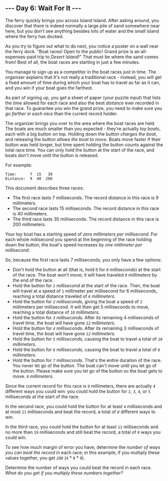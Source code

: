 ## --- Day 6: Wait For It ---

The ferry quickly brings you across Island Island. After asking around,
you discover that there is indeed normally a large pile of sand
somewhere near here, but you don't see anything besides lots of water
and the small island where the ferry has docked.

As you try to figure out what to do next, you notice a poster on a wall
near the ferry dock. "Boat races! Open to the public! Grand prize is an
all-expenses-paid trip to *Desert Island*!" That must be where the sand
comes from! Best of all, the boat races are starting in just a few
minutes.

You manage to sign up as a competitor in the boat races just in time.
The organizer explains that it's not really a traditional race -
instead, you will get a fixed amount of time during which your boat has
to travel as far as it can, and you win if your boat goes the farthest.

As part of signing up, you get a sheet of paper (your puzzle input) that
lists the *time* allowed for each race and also the best *distance* ever
recorded in that race. To guarantee you win the grand prize, you need to
make sure you *go farther in each race* than the current record holder.

The organizer brings you over to the area where the boat races are held.
The boats are much smaller than you expected - they're actually *toy
boats*, each with a big button on top. Holding down the button *charges
the boat*, and releasing the button *allows the boat to move*. Boats
move faster if their button was held longer, but time spent holding the
button counts against the total race time. You can only hold the button
at the start of the race, and boats don't move until the button is
released.

For example:

    Time:      7  15   30
    Distance:  9  40  200

This document describes three races:

- The first race lasts 7 milliseconds. The record distance in this race
  is 9 millimeters.
- The second race lasts 15 milliseconds. The record distance in this
  race is 40 millimeters.
- The third race lasts 30 milliseconds. The record distance in this race
  is 200 millimeters.

Your toy boat has a starting speed of *zero millimeters per
millisecond*. For each whole millisecond you spend at the beginning of
the race holding down the button, the boat's speed increases by *one
millimeter per millisecond*.

So, because the first race lasts 7 milliseconds, you only have a few
options:

- Don't hold the button at all (that is, hold it for *`0` milliseconds*)
  at the start of the race. The boat won't move; it will have traveled
  *`0` millimeters* by the end of the race.
- Hold the button for *`1` millisecond* at the start of the race. Then,
  the boat will travel at a speed of `1` millimeter per millisecond for
  6 milliseconds, reaching a total distance traveled of *`6`
  millimeters*.
- Hold the button for *`2` milliseconds*, giving the boat a speed of `2`
  millimeters per millisecond. It will then get 5 milliseconds to move,
  reaching a total distance of *`10` millimeters*.
- Hold the button for *`3` milliseconds*. After its remaining 4
  milliseconds of travel time, the boat will have gone *`12`
  millimeters*.
- Hold the button for *`4` milliseconds*. After its remaining 3
  milliseconds of travel time, the boat will have gone *`12`
  millimeters*.
- Hold the button for *`5` milliseconds*, causing the boat to travel a
  total of *`10` millimeters*.
- Hold the button for *`6` milliseconds*, causing the boat to travel a
  total of *`6` millimeters*.
- Hold the button for *`7` milliseconds*. That's the entire duration of
  the race. You never let go of the button. The boat can't move until
  you let go of the button. Please make sure you let go of the button so
  the boat gets to move. *`0` millimeters*.

Since the current record for this race is `9` millimeters, there are
actually *`4`* different ways you could win: you could hold the button
for `2`, `3`, `4`, or `5` milliseconds at the start of the race.

In the second race, you could hold the button for at least `4`
milliseconds and at most `11` milliseconds and beat the record, a total
of *`8`* different ways to win.

In the third race, you could hold the button for at least `11`
milliseconds and no more than `19` milliseconds and still beat the
record, a total of *`9`* ways you could win.

To see how much margin of error you have, determine the *number of ways
you can beat the record* in each race; in this example, if you multiply
these values together, you get *`288`* (`4` \* `8` \* `9`).

Determine the number of ways you could beat the record in each race.
*What do you get if you multiply these numbers together?*
